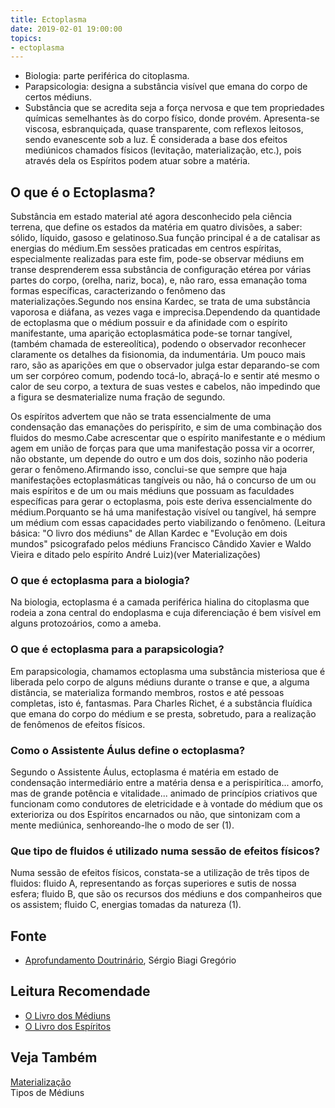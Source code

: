 ```yaml
---
title: Ectoplasma
date: 2019-02-01 19:00:00
topics:
- ectoplasma
---
```


* Biologia: parte periférica do citoplasma. 
* Parapsicologia: designa a substância visível que emana do corpo de certos médiuns.
* Substância que se acredita seja a força nervosa e que tem propriedades
  químicas semelhantes às do corpo físico, donde provém.  Apresenta-se viscosa,
  esbranquiçada, quase transparente, com reflexos leitosos, sendo evanescente
  sob a luz. É considerada a base dos efeitos mediúnicos chamados físicos
  (levitação, materialização, etc.), pois através dela os Espíritos podem atuar
  sobre a matéria.

## O que é o Ectoplasma?
Substância em estado material até agora desconhecido pela ciência terrena, que
define os estados da matéria em quatro divisões, a saber: sólido, líquido,
gasoso e gelatinoso.Sua função principal é a de catalisar as energias do
médium.Em sessões praticadas em centros espíritas, especialmente realizadas para
este fim, pode-se observar médiuns em transe desprenderem essa substância de
configuração etérea por várias partes do corpo, (orelha, nariz, boca), e, não
raro, essa emanação toma formas específicas, caracterizando o fenômeno das
materializações.Segundo nos ensina Kardec, se trata de uma substância vaporosa e
diáfana, as vezes vaga e imprecisa.Dependendo da quantidade de ectoplasma que o
médium possuir e da afinidade com o espírito manifestante, uma aparição
ectoplasmática pode-se tornar tangível, (também chamada de estereolítica),
podendo o observador reconhecer claramente os detalhes da fisionomia, da
indumentária. Um pouco mais raro, são as aparições em que o observador julga
estar deparando-se com um ser corpóreo comum, podendo tocá-lo, abraçá-lo e
sentir até mesmo o calor de seu corpo, a textura de suas vestes e cabelos, não
impedindo que a figura se desmaterialize numa fração de segundo.

Os espíritos advertem que não se trata essencialmente de uma condensação das
emanações do perispírito, e sim de uma combinação dos fluidos do mesmo.Cabe
acrescentar que o espírito manifestante e o médium agem em união de forças para
que uma manifestação possa vir a ocorrer, não obstante, um depende do outro e um
dos dois, sozinho não poderia gerar o fenômeno.Afirmando isso, conclui-se que
sempre que haja manifestações ectoplasmáticas tangíveis ou não, há o concurso de
um ou mais espíritos e de um ou mais médiuns que possuam as faculdades
específicas para gerar o ectoplasma, pois este deriva essencialmente do
médium.Porquanto se há uma manifestação visível ou tangível, há sempre um médium
com essas capacidades perto viabilizando o fenômeno. (Leitura básica: "O livro
dos médiuns" de Allan Kardec e "Evolução em dois mundos" psicografado pelos
médiuns Francisco Cândido Xavier e Waldo Vieira e ditado pelo espírito André
Luiz)(ver Materializações) 

### O que é ectoplasma para a biologia?
Na biologia, ectoplasma é a camada periférica hialina do citoplasma que
rodeia a zona central do endoplasma e cuja diferenciação é bem visível
em alguns protozoários, como a ameba.

### O que é ectoplasma para a parapsicologia?
Em parapsicologia, chamamos ectoplasma uma substância misteriosa que é
liberada pelo corpo de alguns médiuns durante o transe e que, a alguma
distância, se materializa formando membros, rostos e até pessoas
completas, isto é, fantasmas. Para Charles Richet, é a substância
fluídica que emana do corpo do médium e se presta, sobretudo, para a
realização de fenômenos de efeitos físicos.

### Como o Assistente Áulus define o ectoplasma?
Segundo o Assistente Áulus, ectoplasma é matéria em estado de
condensação intermediário entre a matéria densa e a perispirítica...
amorfo, mas de grande potência e vitalidade... animado de princípios
criativos que funcionam como condutores de eletricidade e à vontade do
médium que os exterioriza ou dos Espíritos encarnados ou não, que
sintonizam com a mente mediúnica, senhoreando-lhe o modo de ser (1).

### Que tipo de fluidos é utilizado numa sessão de efeitos físicos?
Numa sessão de efeitos físicos, constata-se a utilização de três tipos
de fluidos: fluido A, representando as forças superiores e sutis de
nossa esfera; fluido B, que são os recursos dos médiuns e dos
companheiros que os assistem; fluido C, energias tomadas da natureza
(1).

## Fonte
* [Aprofundamento Doutrinário](https://sites.google.com/view/aprofundamentodoutrinario/ectoplasma-e-materialização), Sérgio Biagi Gregório

## Leitura Recomendade
* [O Livro dos Médiuns](/livros/livro-dos-mediuns)  
* [O Livro dos Espíritos](/livros/livro-dos-espiritos)

## Veja Também
[ Materialização ](../materializacao)  
Tipos de Médiuns

